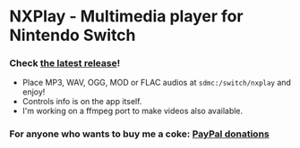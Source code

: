 # NXPlay - Multimedia player for Nintendo Switch 
### Check [the latest release](https://github.com/XorTroll/NXPlay/releases/latest)!
- Place MP3, WAV, OGG, MOD or FLAC audios at ```sdmc:/switch/nxplay``` and enjoy!
- Controls info is on the app itself.
- I'm working on a ffmpeg port to make videos also available.
### For anyone who wants to buy me a coke: [PayPal donations](https://PayPal.me/XorTroll/1.50)
